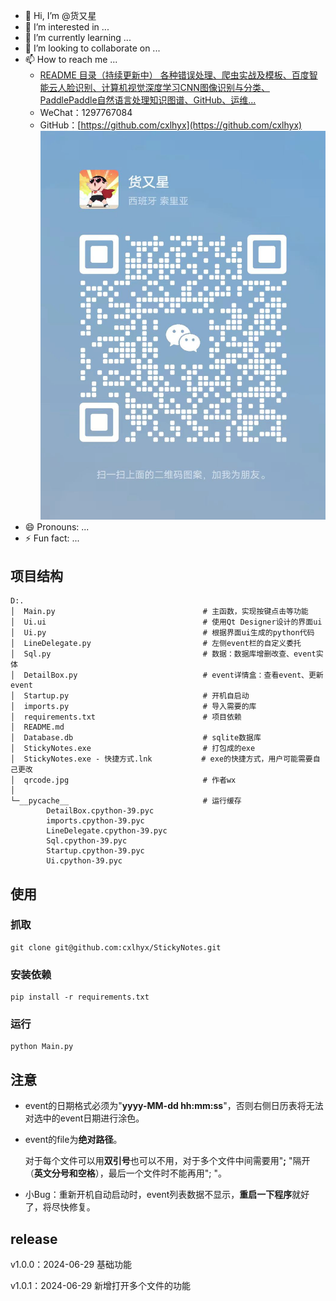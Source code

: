 - 👋 Hi, I’m @货又星
- 👀 I’m interested in ...
- 🌱 I’m currently learning ...
- 💞 I’m looking to collaborate on ...
- 📫 How to reach me ...
  - [README 目录（持续更新中） 各种错误处理、爬虫实战及模板、百度智能云人脸识别、计算机视觉深度学习CNN图像识别与分类、PaddlePaddle自然语言处理知识图谱、GitHub、运维...](https://blog.csdn.net/muaamua/article/details/134426428?spm=1001.2014.3001.5502)
  - WeChat：1297767084
  - GitHub：[https://github.com/cxlhyx](https://github.com/cxlhyx)
    ![在这里插入图片描述](/qrcode.jpg)
- 😄 Pronouns: ...
- ⚡ Fun fact: ...

<!---
cxlhyx/cxlhyx is a ✨ special ✨ repository because its `README.md` (this file) appears on your GitHub profile.
You can click the Preview link to take a look at your changes.
--->

## 项目结构

```
D:.
│  Main.py                                 # 主函数，实现按键点击等功能
│  Ui.ui                                   # 使用Qt Designer设计的界面ui
│  Ui.py                                   # 根据界面ui生成的python代码
│  LineDelegate.py                         # 左侧event栏的自定义委托
│  Sql.py                                  # 数据：数据库增删改查、event实体
│  DetailBox.py                            # event详情盒：查看event、更新event
│  Startup.py                              # 开机自启动
│  imports.py                              # 导入需要的库
│  requirements.txt                        # 项目依赖
│  README.md							   
│  Database.db                             # sqlite数据库
│  StickyNotes.exe                         # 打包成的exe
│  StickyNotes.exe - 快捷方式.lnk           # exe的快捷方式，用户可能需要自己更改
│  qrcode.jpg                              # 作者wx
│
└─__pycache__                              # 运行缓存
        DetailBox.cpython-39.pyc
        imports.cpython-39.pyc
        LineDelegate.cpython-39.pyc
        Sql.cpython-39.pyc
        Startup.cpython-39.pyc
        Ui.cpython-39.pyc
```

## 使用

### 抓取

```
git clone git@github.com:cxlhyx/StickyNotes.git
```

### 安装依赖

```
pip install -r requirements.txt
```

### 运行

```
python Main.py
```

## 注意

- event的日期格式必须为"**yyyy-MM-dd hh:mm:ss**"，否则右侧日历表将无法对选中的event日期进行涂色。

- event的file为**绝对路径**。

  对于每个文件可以用**双引号**也可以不用，对于多个文件中间需要用"**;** "隔开（**英文分号和空格**），最后一个文件时不能再用"; "。

- 小Bug：重新开机自动启动时，event列表数据不显示，**重启一下程序**就好了，将尽快修复。

## release

v1.0.0：2024-06-29 基础功能

v1.0.1：2024-06-29 新增打开多个文件的功能

  
